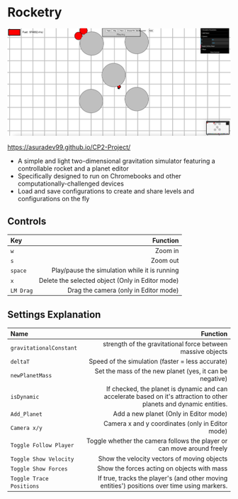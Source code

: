 # Rocketry
![Logo](res/TitleImage.png "Logo")

https://asuradev99.github.io/CP2-Project/

- A simple and light two-dimensional gravitation simulator featuring a controllable rocket and a planet editor
- Specifically designed to run on Chromebooks and other computationally-challenged devices
- Load and save configurations to create and share levels and configurations on the fly

## Controls

| Key      | Function |
| :----------- | -----------: |
| `w`      | Zoom in       |
| `s`   | Zoom out        |
| `space`| Play/pause the simulation while it is running|
| `x` | Delete the selected object (Only in Editor mode)|
| `LM Drag` | Drag the camera (only in Editor mode) |


## Settings Explanation

| Name      | Function |
| :----------- | -----------: |
| `gravitationalConstant`      | strength of the gravitational force between massive objects      |
| `deltaT`   | Speed of the simulation (faster = less accurate)     |
| `newPlanetMass`| Set the mass of the new planet (yes, it can be negative)|
| `isDynamic`| If checked, the planet is dynamic and can accelerate based on it's attraction to other planets and dynamic entities.|
| `Add_Planet` | Add a new planet (Only in Editor mode)|
| `Camera x/y` | Camera x and y coordinates (only in Editor mode) |
| `Toggle Follow Player` | Toggle whether the camera follows the player or can move around freely |
| `Toggle Show Velocity` | Show the velocity vectors of moving objects |
| `Toggle Show Forces` | Show the forces acting on objects with mass |
| `Toggle Trace Positions` | If true, tracks the player's (and other moving entities') positions over time using markers. |
